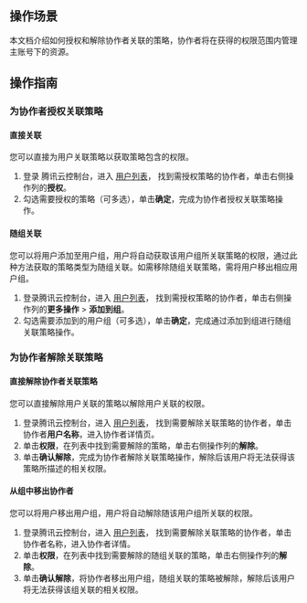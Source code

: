## 操作场景

本文档介绍如何授权和解除协作者关联的策略，协作者将在获得的权限范围内管理主账号下的资源。

## 操作指南

### 为协作者授权关联策略

#### 直接关联

您可以直接为用户关联策略以获取策略包含的权限。

1. 登录 腾讯云控制台，进入 [用户列表](https://console.cloud.tencent.com/cam)， 找到需授权策略的协作者，单击右侧操作列的**授权**。
2. 勾选需要授权的策略（可多选），单击**确定**，完成为协作者授权关联策略操作。

#### 随组关联

您可以将用户添加至用户组，用户将自动获取该用户组所关联策略的权限，通过此种方法获取的策略类型为随组关联。如需移除随组关联策略，需将用户移出相应用户组。

1. 登录腾讯云控制台，进入 [用户列表](https://console.cloud.tencent.com/cam)， 找到需授权策略的协作者，单击右侧操作列的**更多操作** > **添加到组**。
2. 勾选需要添加到的用户组（可多选），单击**确定**，完成通过添加到组进行随组关联策略操作。

### 为协作者解除关联策略

#### 直接解除协作者关联策略

您可以直接解除用户关联的策略以解除用户关联的权限。

1. 登录腾讯云控制台，进入 [用户列表](https://console.cloud.tencent.com/cam)， 找到需要解除关联策略的协作者，单击协作者**用户名称**，进入协作者详情页。
2. 单击**权限**，在列表中找到需要解除的策略，单击右侧操作列的**解除**。
3. 单击**确认解除**，完成为协作者解除关联策略操作，解除后该用户将无法获得该策略所描述的相关权限。

#### 从组中移出协作者

您可以将用户移出用户组，用户将自动解除随该用户组所关联的权限。

1. 登录腾讯云控制台，进入 [用户列表](https://console.cloud.tencent.com/cam)， 找到需要解除关联策略的协作者，单击协作者名称，进入协作者详情。
2. 单击**权限**，在列表中找到需要解除的随组关联的策略，单击右侧操作列的**解除**。
3. 单击**确认解除**，将协作者移出用户组，随组关联的策略被解除，解除后该用户将无法获得该组关联的相关权限。
